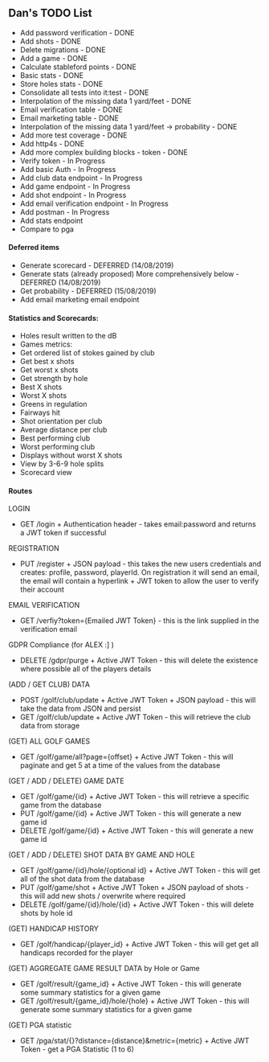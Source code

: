
## Dan's TODO List

*   Add password verification - DONE
*   Add shots - DONE
*   Delete migrations - DONE
*   Add a game - DONE
*   Calculate stableford points - DONE
*   Basic stats - DONE
*   Store holes stats - DONE
*   Consolidate all tests into it:test - DONE
*   Interpolation of the missing data 1 yard/feet - DONE
*   Email verification table - DONE
*   Email marketing table - DONE
*   Interpolation of the missing data 1 yard/feet -> probability - DONE
*   Add more test coverage - DONE
*   Add http4s - DONE
*   Add more complex building blocks - token - DONE
*   Verify token  - In Progress
*   Add basic Auth  - In Progress
*   Add club data endpoint  - In Progress
*   Add game endpoint  - In Progress
*   Add shot endpoint - In Progress
*   Add email verification endpoint - In Progress
*   Add postman - In Progress
*   Add stats endpoint
*   Compare to pga

#### Deferred items

*   Generate scorecard - DEFERRED (14/08/2019)
*   Generate stats (already proposed) More comprehensively below - DEFERRED (14/08/2019)
*   Get probability - DEFERRED (15/08/2019)
*   Add email marketing email endpoint

#### Statistics and Scorecards:

*   Holes result written to the dB
*   Games metrics:
*   Get ordered list of stokes gained by club
*   Get best x shots
*   Get worst x shots
*   Get strength by hole
*   Best X shots
*   Worst X shots
*   Greens in regulation
*   Fairways hit
*   Shot orientation per club
*   Average distance per club
*   Best performing club
*   Worst performing club
*   Displays without worst X shots
*   View by 3-6-9 hole splits
*   Scorecard view

#### Routes

LOGIN
*   GET /login + Authentication header - takes email:password and returns a JWT token if successful

REGISTRATION
*   PUT /register + JSON payload - this takes the new users credentials and creates: profile, password, playerId. On registration it will send an email, the email will contain a hyperlink + JWT token to allow the user to verify their account

EMAIL VERIFICATION
*   GET /verfiy?token={Emailed JWT Token} - this is the link supplied in the verification email

GDPR Compliance (for ALEX :] )
*   DELETE /gdpr/purge + Active JWT Token - this will delete the existence where possible all of the players details

(ADD / GET CLUB) DATA
*   POST /golf/club/update + Active JWT Token + JSON payload - this will take the data from JSON and persist
*   GET /golf/club/update + Active JWT Token - this will retrieve the club data from storage 

(GET) ALL GOLF GAMES
*   GET /golf/game/all?page={offset}  + Active JWT Token - this will paginate and get 5 at a time of the values from the database

(GET / ADD / DELETE) GAME DATE
*   GET /golf/game/{id} + Active JWT Token - this will retrieve a specific game from the database
*   PUT /golf/game/{id} + Active JWT Token - this will generate a new game id
*   DELETE /golf/game/{id} + Active JWT Token - this will generate a new game id

(GET / ADD / DELETE) SHOT DATA BY GAME AND HOLE
*   GET /golf/game/{id}/hole/{optional id} + Active JWT Token - this will get all of the shot data from the database
*   PUT /golf/game/shot + Active JWT Token + JSON payload of shots - this will add new shots / overwrite where required
*   DELETE /golf/game/{id}/hole/{id} + Active JWT Token - this will delete shots by hole id

(GET) HANDICAP HISTORY
*   GET /golf/handicap/{player_id} + Active JWT Token - this will get get all handicaps recorded for the player

(GET) AGGREGATE GAME RESULT DATA by Hole or Game
*   GET /golf/result/{game_id} + Active JWT Token - this will generate some summary statistics for a given game
*   GET /golf/result/{game_id}/hole/{hole} + Active JWT Token - this will generate some summary statistics for a given game

(GET) PGA statistic
*   GET /pga/stat/{}?distance={distance}&metric={metric} + Active JWT Token - get a PGA Statistic (1 to 6)
